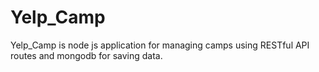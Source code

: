 # Yelp_Camp
Yelp_Camp is node js application for managing camps using RESTful API routes and mongodb for saving data.
